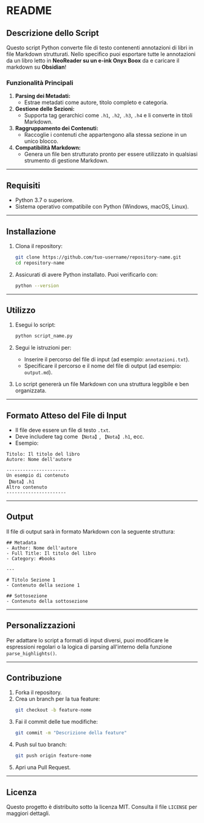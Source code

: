 # README

## Descrizione dello Script
Questo script Python converte file di testo contenenti annotazioni di libri in file Markdown strutturati.
Nello specifico puoi esportare tutte le annotazioni da un libro letto in **NeoReader su un e-ink Onyx Boox** da e caricare il markdown su **Obsidian**!

### Funzionalità Principali
1. **Parsing dei Metadati:**
   - Estrae metadati come autore, titolo completo e categoria.
2. **Gestione delle Sezioni:**
   - Supporta tag gerarchici come `.h1`, `.h2`, `.h3`, `.h4` e li converte in titoli Markdown.
3. **Raggruppamento dei Contenuti:**
   - Raccoglie i contenuti che appartengono alla stessa sezione in un unico blocco.
4. **Compatibilità Markdown:**
   - Genera un file ben strutturato pronto per essere utilizzato in qualsiasi strumento di gestione Markdown.

---

## Requisiti
- Python 3.7 o superiore.
- Sistema operativo compatibile con Python (Windows, macOS, Linux).

---

## Installazione
1. Clona il repository:
   ```bash
   git clone https://github.com/tuo-username/repository-name.git
   cd repository-name
   ```

2. Assicurati di avere Python installato. Puoi verificarlo con:
   ```bash
   python --version
   ```

---

## Utilizzo

1. Esegui lo script:
   ```bash
   python script_name.py
   ```

2. Segui le istruzioni per:
   - Inserire il percorso del file di input (ad esempio: `annotazioni.txt`).
   - Specificare il percorso e il nome del file di output (ad esempio: `output.md`).

3. Lo script genererà un file Markdown con una struttura leggibile e ben organizzata.

---

## Formato Atteso del File di Input
- Il file deve essere un file di testo `.txt`.
- Deve includere tag come `【Nota】`, `【Nota】.h1`, ecc.
- Esempio:

```
Titolo: Il titolo del libro
Autore: Nome dell'autore

----------------------
Un esempio di contenuto
【Nota】.h1
Altro contenuto
----------------------
```

---

## Output
Il file di output sarà in formato Markdown con la seguente struttura:

```
## Metadata
- Author: Nome dell'autore
- Full Title: Il titolo del libro
- Category: #books

---

# Titolo Sezione 1
- Contenuto della sezione 1

## Sottosezione
- Contenuto della sottosezione
```

---

## Personalizzazioni
Per adattare lo script a formati di input diversi, puoi modificare le espressioni regolari o la logica di parsing all'interno della funzione `parse_highlights()`.

---

## Contribuzione
1. Forka il repository.
2. Crea un branch per la tua feature:
   ```bash
   git checkout -b feature-nome
   ```
3. Fai il commit delle tue modifiche:
   ```bash
   git commit -m "Descrizione della feature"
   ```
4. Push sul tuo branch:
   ```bash
   git push origin feature-nome
   ```
5. Apri una Pull Request.

---

## Licenza
Questo progetto è distribuito sotto la licenza MIT. Consulta il file `LICENSE` per maggiori dettagli.

